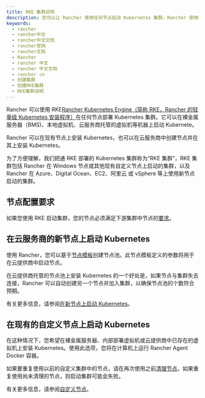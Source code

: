 ```yaml
---
title: RKE 集群说明
description: 您可以让 Rancher 使用任何节点启动 Kubernetes 集群。Rancher 使用Rancher Kubernetes Engine（RKE）来部署 Kubernetes 集群，这是 Rancher 自己的轻量级 Kubernetes 安装程序。它可以在任何计算机上启动 Kubernetes，包括：裸金属服务器、本地虚拟机、由云服务商托管的虚拟机。
keywords:
  - rancher
  - rancher中文
  - rancher中文文档
  - rancher官网
  - rancher文档
  - Rancher
  - rancher 中文
  - rancher 中文文档
  - rancher cn
  - 创建集群
  - 创建RKE集群
  - RKE集群说明
---
```


Rancher 可以使用 RKE[Rancher Kubernetes Engine（简称 RKE，Rancher 的轻量级 Kubernetes 安装程序）](/docs/rke/)在任何节点部署 Kubernetes 集群。它可以在裸金属服务器（BMS)、本地虚拟机、云服务商托管的虚拟机等机器上启动 Kubernete。

Rancher 可以在现有节点上安装 Kubernetes，也可以在云服务商中创建节点并在其上安装 Kubernetes。

为了方便理解，我们把通 RKE 部署的 Kubernetes 集群称为“RKE 集群”，RKE 集群包括 Rancher 在 Windows 节点或其他现有自定义节点上启动的集群，以及 Rancher 在 Azure、Digital Ocean、EC2、阿里云 或 vSphere 等上使用新节点启动的集群。

## 节点配置要求

如果您使用 RKE 启动集群，您的节点必须满足下游集群中节点的[要求](/docs/rancher2.5/cluster-provisioning/node-requirements/)。

## 在云服务商的新节点上启动 Kubernetes

使用 Rancher，您可以基于[节点模板](/docs/rancher2.5/cluster-provisioning/rke-clusters/node-pools/)创建节点池。此节点模板定义的参数将用于在云提供商中启动节点。

在云提供商托管的节点池上安装 Kubernetes 的一个好处是，如果节点与集群失去连接，Rancher 可以自动创建另一个节点并加入集群，以确保节点池的个数符合预期。

有关更多信息，请参阅[在新节点上启动 Kubernetes](/docs/rancher2.5/cluster-provisioning/rke-clusters/node-pools/)。

## 在现有的自定义节点上启动 Kubernetes

在这种情况下，您希望在裸金属服务器、内部部署虚拟机或云提供商中已存在的虚拟机上安装 Kubernetes。使用此选项，您将在计算机上运行 Rancher Agent Docker 容器。

如果要重复使用以前的自定义集群中的节点，请在再次使用之前[清理节点](/docs/rancher2.5/cluster-admin/cleaning-cluster-nodes/)。如果重复使用尚未清理的节点，则启动集群可能会失败。

有关更多信息，请参阅[自定义节点](/docs/rancher2.5/cluster-provisioning/rke-clusters/custom-nodes/)。
